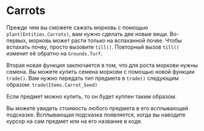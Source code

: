# Carrots
Прежде чем вы сможете сажать морковь с помощью `plant(Entities.Carrots)`, вам нужно сделать две новые вещи. Во-первых, морковь может расти только на вспаханной почве. Чтобы вспахать почву, просто вызовите `till()`. Повторный вызов `till()` изменит её обратно на `Grounds.Turf`.

Вторая новая функция заключается в том, что для роста моркови нужны семена. Вы можете купить семена моркови с помощью новой функции `trade()`.
Вам нужно передать тип предмета в `trade()` следующим образом: `trade(Items.Carrot_Seed)`

Если предмет можно купить, то он будет куплен таким образом.

Вы можете увидеть стоимость любого предмета в его всплывающей подсказке. Всплывающая подсказка появляется, когда вы наводите курсор на сам предмет или на его название в коде.
